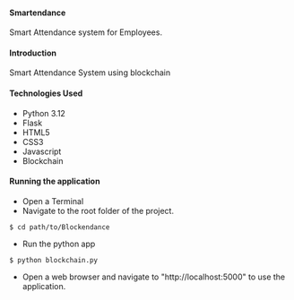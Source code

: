 #### Smartendance
Smart Attendance system for Employees.

#### Introduction
Smart Attendance System using blockchain

#### Technologies Used
- Python 3.12
- Flask
- HTML5
- CSS3
- Javascript
- Blockchain

#### Running the application
- Open a Terminal
- Navigate to the root folder of the project.
```
$ cd path/to/Blockendance
```
- Run the python app
```
$ python blockchain.py
```
- Open a web browser and navigate to "http://localhost:5000" to use the application.
